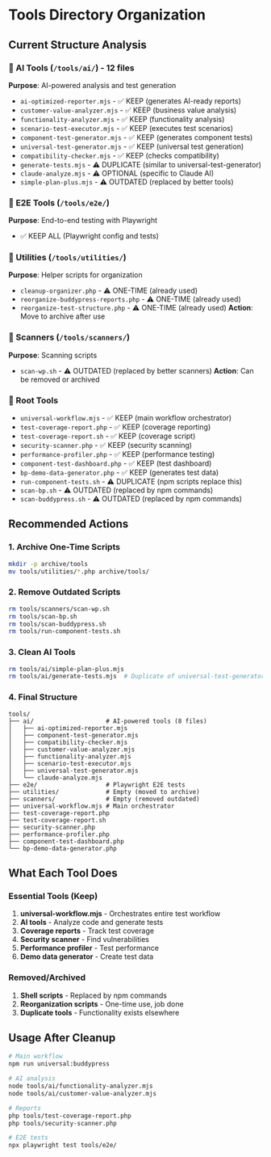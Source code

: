 # Tools Directory Organization

## Current Structure Analysis

### 📁 AI Tools (`/tools/ai/`) - 12 files
**Purpose**: AI-powered analysis and test generation
- `ai-optimized-reporter.mjs` - ✅ KEEP (generates AI-ready reports)
- `customer-value-analyzer.mjs` - ✅ KEEP (business value analysis)
- `functionality-analyzer.mjs` - ✅ KEEP (functionality analysis)
- `scenario-test-executor.mjs` - ✅ KEEP (executes test scenarios)
- `component-test-generator.mjs` - ✅ KEEP (generates component tests)
- `universal-test-generator.mjs` - ✅ KEEP (universal test generation)
- `compatibility-checker.mjs` - ✅ KEEP (checks compatibility)
- `generate-tests.mjs` - ⚠️ DUPLICATE (similar to universal-test-generator)
- `claude-analyze.mjs` - ⚠️ OPTIONAL (specific to Claude AI)
- `simple-plan-plus.mjs` - ⚠️ OUTDATED (replaced by better tools)

### 📁 E2E Tools (`/tools/e2e/`)
**Purpose**: End-to-end testing with Playwright
- ✅ KEEP ALL (Playwright config and tests)

### 📁 Utilities (`/tools/utilities/`)
**Purpose**: Helper scripts for organization
- `cleanup-organizer.php` - ⚠️ ONE-TIME (already used)
- `reorganize-buddypress-reports.php` - ⚠️ ONE-TIME (already used)
- `reorganize-test-structure.php` - ⚠️ ONE-TIME (already used)
**Action**: Move to archive after use

### 📁 Scanners (`/tools/scanners/`)
**Purpose**: Scanning scripts
- `scan-wp.sh` - ⚠️ OUTDATED (replaced by better scanners)
**Action**: Can be removed or archived

### 📁 Root Tools
- `universal-workflow.mjs` - ✅ KEEP (main workflow orchestrator)
- `test-coverage-report.php` - ✅ KEEP (coverage reporting)
- `test-coverage-report.sh` - ✅ KEEP (coverage script)
- `security-scanner.php` - ✅ KEEP (security scanning)
- `performance-profiler.php` - ✅ KEEP (performance testing)
- `component-test-dashboard.php` - ✅ KEEP (test dashboard)
- `bp-demo-data-generator.php` - ✅ KEEP (generates test data)
- `run-component-tests.sh` - ⚠️ DUPLICATE (npm scripts replace this)
- `scan-bp.sh` - ⚠️ OUTDATED (replaced by npm commands)
- `scan-buddypress.sh` - ⚠️ OUTDATED (replaced by npm commands)

## Recommended Actions

### 1. Archive One-Time Scripts
```bash
mkdir -p archive/tools
mv tools/utilities/*.php archive/tools/
```

### 2. Remove Outdated Scripts
```bash
rm tools/scanners/scan-wp.sh
rm tools/scan-bp.sh
rm tools/scan-buddypress.sh
rm tools/run-component-tests.sh
```

### 3. Clean AI Tools
```bash
rm tools/ai/simple-plan-plus.mjs
rm tools/ai/generate-tests.mjs  # Duplicate of universal-test-generator
```

### 4. Final Structure
```
tools/
├── ai/                    # AI-powered tools (8 files)
│   ├── ai-optimized-reporter.mjs
│   ├── component-test-generator.mjs
│   ├── compatibility-checker.mjs
│   ├── customer-value-analyzer.mjs
│   ├── functionality-analyzer.mjs
│   ├── scenario-test-executor.mjs
│   ├── universal-test-generator.mjs
│   └── claude-analyze.mjs
├── e2e/                   # Playwright E2E tests
├── utilities/             # Empty (moved to archive)
├── scanners/              # Empty (removed outdated)
├── universal-workflow.mjs # Main orchestrator
├── test-coverage-report.php
├── test-coverage-report.sh
├── security-scanner.php
├── performance-profiler.php
├── component-test-dashboard.php
└── bp-demo-data-generator.php
```

## What Each Tool Does

### Essential Tools (Keep)
1. **universal-workflow.mjs** - Orchestrates entire test workflow
2. **AI tools** - Analyze code and generate tests
3. **Coverage reports** - Track test coverage
4. **Security scanner** - Find vulnerabilities
5. **Performance profiler** - Test performance
6. **Demo data generator** - Create test data

### Removed/Archived
1. **Shell scripts** - Replaced by npm commands
2. **Reorganization scripts** - One-time use, job done
3. **Duplicate tools** - Functionality exists elsewhere

## Usage After Cleanup

```bash
# Main workflow
npm run universal:buddypress

# AI analysis
node tools/ai/functionality-analyzer.mjs
node tools/ai/customer-value-analyzer.mjs

# Reports
php tools/test-coverage-report.php
php tools/security-scanner.php

# E2E tests
npx playwright test tools/e2e/
```